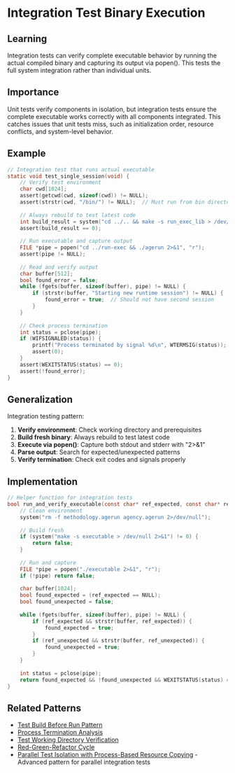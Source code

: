 # Integration Test Binary Execution

## Learning
Integration tests can verify complete executable behavior by running the actual compiled binary and capturing its output via popen(). This tests the full system integration rather than individual units.

## Importance
Unit tests verify components in isolation, but integration tests ensure the complete executable works correctly with all components integrated. This catches issues that unit tests miss, such as initialization order, resource conflicts, and system-level behavior.

## Example
```c
// Integration test that runs actual executable
static void test_single_session(void) {
    // Verify test environment
    char cwd[1024];
    assert(getcwd(cwd, sizeof(cwd)) != NULL);
    assert(strstr(cwd, "/bin/") != NULL);  // Must run from bin directory
    
    // Always rebuild to test latest code
    int build_result = system("cd ../.. && make -s run_exec_lib > /dev/null 2>&1");
    assert(build_result == 0);
    
    // Run executable and capture output
    FILE *pipe = popen("cd ../run-exec && ./agerun 2>&1", "r");
    assert(pipe != NULL);
    
    // Read and verify output
    char buffer[512];
    bool found_error = false;
    while (fgets(buffer, sizeof(buffer), pipe) != NULL) {
        if (strstr(buffer, "Starting new runtime session") != NULL) {
            found_error = true;  // Should not have second session
        }
    }
    
    // Check process termination
    int status = pclose(pipe);
    if (WIFSIGNALED(status)) {
        printf("Process terminated by signal %d\n", WTERMSIG(status));
        assert(0);
    }
    assert(WEXITSTATUS(status) == 0);
    assert(!found_error);
}
```

## Generalization
Integration testing pattern:
1. **Verify environment**: Check working directory and prerequisites
2. **Build fresh binary**: Always rebuild to test latest code
3. **Execute via popen()**: Capture both stdout and stderr with "2>&1"
4. **Parse output**: Search for expected/unexpected patterns
5. **Verify termination**: Check exit codes and signals properly

## Implementation
```c
// Helper function for integration tests
bool run_and_verify_executable(const char* ref_expected, const char* ref_unexpected) {
    // Clean environment
    system("rm -f methodology.agerun agency.agerun 2>/dev/null");
    
    // Build fresh
    if (system("make -s executable > /dev/null 2>&1") != 0) {
        return false;
    }
    
    // Run and capture
    FILE *pipe = popen("./executable 2>&1", "r");
    if (!pipe) return false;
    
    char buffer[1024];
    bool found_expected = (ref_expected == NULL);
    bool found_unexpected = false;
    
    while (fgets(buffer, sizeof(buffer), pipe) != NULL) {
        if (ref_expected && strstr(buffer, ref_expected)) {
            found_expected = true;
        }
        if (ref_unexpected && strstr(buffer, ref_unexpected)) {
            found_unexpected = true;
        }
    }
    
    int status = pclose(pipe);
    return found_expected && !found_unexpected && WEXITSTATUS(status) == 0;
}
```

## Related Patterns
- [Test Build Before Run Pattern](test-build-before-run-pattern.md)
- [Process Termination Analysis](process-termination-analysis.md)
- [Test Working Directory Verification](test-working-directory-verification.md)
- [Red-Green-Refactor Cycle](red-green-refactor-cycle.md)
- [Parallel Test Isolation with Process-Based Resource Copying](parallel-test-isolation-process-resources.md) - Advanced pattern for parallel integration tests